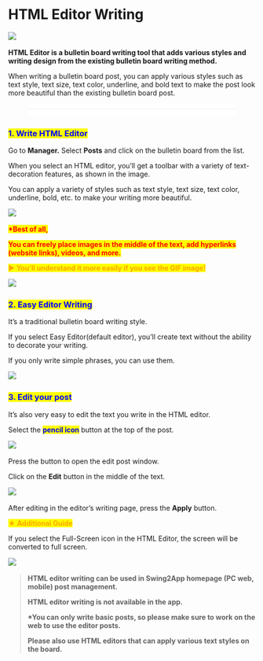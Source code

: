 # HTML Editor Writing

![](https://support.swing2app.com/wp-content/uploads/2018/09/html-2.png)

**HTML Editor is a bulletin board writing tool that adds various styles and writing design from the existing bulletin board writing method.**

When writing a bulletin board post, you can apply various styles such as text style, text size, text color, underline, and bold text to make the post look more beautiful than the existing bulletin board post.

<figure><img src="../../../.gitbook/assets/구분선 (1) (1).PNG" alt=""><figcaption></figcaption></figure>



### <mark style="color:blue;">**1. Write HTML Editor**</mark>

Go to **Manager.** Select **Posts** and click on the bulletin board from the list.

When you select an HTML editor, you’ll get a toolbar with a variety of text-decoration features, as shown in the image.

You can apply a variety of styles such as text style, text size, text color, underline, bold, etc. to make your writing more beautiful.

![](https://support.swing2app.com/wp-content/uploads/2018/09/html\_edit-1.png)

<mark style="color:red;">**\*Best of all,**</mark>

<mark style="color:red;">**You can freely place images in the middle of the text, add hyperlinks (website links), videos, and more.**</mark>



<mark style="color:orange;">**▶ You’ll understand it more easily if you see the GIF image!**</mark>

![](https://support.swing2app.com/wp-content/uploads/2018/09/%EB%85%B9%ED%99%94\_2020\_05\_07\_16\_46\_45\_744.gif)



### <mark style="color:blue;">**2. Easy Editor Writing**</mark>

It’s a traditional bulletin board writing style.

If you select Easy Editor(default editor), you’ll create text without the ability to decorate your writing.

If you only write simple phrases, you can use them.

![](https://support.swing2app.com/wp-content/uploads/2018/09/board.png)



### <mark style="color:blue;">**3. Edit your post**</mark>

It’s also very easy to edit the text you write in the HTML editor.&#x20;

Select the <mark style="color:blue;">**pencil icon**</mark> button at the top of the post.

![](https://support.swing2app.com/wp-content/uploads/2018/09/html4-1.png)

Press the button to open the edit post window.

Click on the **Edit** button in the middle of the text.

![](https://support.swing2app.com/wp-content/uploads/2018/09/html2-1.png)

After editing in the editor’s writing page, press the **Apply** button.

<mark style="color:orange;">**★ Additional Guide**</mark>

If you select the Full-Screen icon in the HTML Editor, the screen will be converted to full screen.

![](https://support.swing2app.com/wp-content/uploads/2018/09/html6.png)



> **HTML editor writing can be used in Swing2App homepage (PC web, mobile) post management.**
>
> **HTML editor writing is not available in the app.**
>
> **\*You can only write basic posts, so please make sure to work on the web to use the editor posts.**
>
> **Please also use HTML editors that can apply various text styles on the board.**
